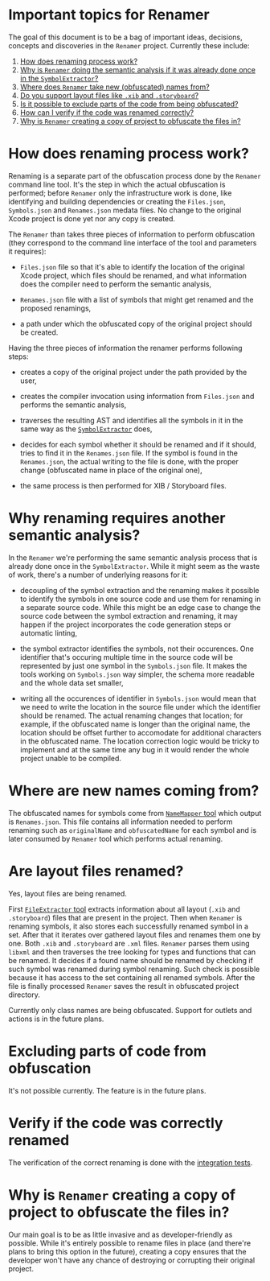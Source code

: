 # Important topics for Renamer

The goal of this document is to be a bag of important ideas, decisions, concepts and discoveries in the `Renamer` project. Currently these include:

1. [How does renaming process work?](#renaming)
2. [Why is `Renamer` doing the semantic analysis if it was already done once in the `SymbolExtractor`?](#double)
3. [Where does `Renamer` take new (obfuscated) names from?](#names)
4. [Do you support layout files like `.xib` and `.storyboard`?](#layouts)
5. [Is it possible to exclude parts of the code from being obfuscated?](#exclude)
6. [How can I verify if the code was renamed correctly?](#verification)
7. [Why is `Renamer` creating a copy of project to obfuscate the files in?](#copy)

# <a name="renaming"></a> How does renaming process work?

Renaming is a separate part of the obfuscation process done by the `Renamer` command line tool. It's the step in which the actual obfuscation is performed; before `Renamer` only the infrastructure work is done, like identifying and building dependencies or creating the `Files.json`, `Symbols.json` and `Renames.json` medata files. No change to the original Xcode project is done yet nor any copy is created.

The `Renamer` than takes three pieces of information to perform obfuscation (they correspond to the command line interface of the tool and parameters it requires):

* `Files.json` file so that it's able to identify the location of the original Xcode project, which files should be renamed, and what information does the compiler need to perform the semantic analysis,

* `Renames.json` file with a list of symbols that might get renamed and the proposed renamings,

* a path under which the obfuscated copy of the original project should be created.

Having the three pieces of information the renamer performs following steps:

* creates a copy of the original project under the path provided by the user,

* creates the compiler invocation using information from  `Files.json` and performs the semantic analysis,

* traverses the resulting AST and identifies all the symbols in it in the same way as the [`SymbolExtractor`](./SymbolExtractor-ImportantTopics.md) does,

* decides for each symbol whether it should be renamed and if it should, tries to find it in the `Renames.json` file. If the symbol is found in the `Renames.json`, the actual writing to the file is done, with the proper change (obfuscated name in place of the original one),

* the same process is then performed for XIB / Storyboard files.

# <a name="double"></a> Why renaming requires another semantic analysis?

In the `Renamer` we're performing the same semantic analysis process that is already done once in the `SymbolExtractor`. While it might seem as the waste of work, there's a number of underlying reasons for it:

* decoupling of the symbol extraction and the renaming makes it possible to identify the symbols in one source code and use them for renaming in a separate source code. While this might be an edge case to change the source code between the symbol extraction and renaming, it may happen if the project incorporates the code generation steps or automatic linting,

* the symbol extractor identifies the symbols, not their occurences. One identifier that's occuring multiple time in the source code will be represented by just one symbol in the `Symbols.json` file. It makes the tools working on `Symbols.json` way simpler, the schema more readable and the whole data set smaller,

* writing all the occurences of identifier in `Symbols.json` would mean that we need to write the location in the source file under which the identifier should be renamed. The actual renaming changes that location; for example, if the obfuscated name is longer than the original name, the location should be offset further to accomodate for additional characters in the obfuscated name. The location correction logic would be tricky to implement and at the same time any bug in it would render the whole project unable to be compiled.

# <a name="names"></a> Where are new names coming from?

The obfuscated names for symbols come from [`NameMapper` tool](./NameMapper-ImportantTopics.md) which output is `Renames.json`. This file contains all information needed to perform renaming such as `originalName` and `obfuscatedName` for each symbol and is later consumed by `Renamer` tool which performs actual renaming.

# <a name="layouts"></a> Are layout files renamed?

Yes, layout files are being renamed.

First [`FileExtractor` tool](./ImportantTopics.md) extracts information about all layout (`.xib` and `.storyboard`) files that are present in the project.
Then when `Renamer` is renaming symbols, it also stores each successfully renamed symbol in a set. After that it iterates over gathered layout files and renames them one by one. Both `.xib` and `.storyboard` are `.xml` files. `Renamer` parses them using `libxml` and then traverses the tree looking for types and functions that can be renamed. It decides if a found name should be renamed by checking if such symbol was renamed during symbol renaming. Such check is possible because it has access to the set containing all renamed symbols. After the file is finally processed `Renamer` saves the result in obfuscated project directory.

Currently only class names are being obfuscated. Support for outlets and actions is in the future plans.

# <a name="exclude"></a> Excluding parts of code from obfuscation

It's not possible currently. The feature is in the future plans.

# <a name="verification"></a> Verify if the code was correctly renamed

The verification of the correct renaming is done with the [integration tests](./IntegrationTesting.md).

# <a name="copy"></a> Why is `Renamer` creating a copy of project to obfuscate the files in?

Our main goal is to be as little invasive and as developer-friendly as possible. While it's entirely possible to rename files in place (and there're plans to bring this option in the future), creating a copy ensures that the developer won't have any chance of destroying or corrupting their original project.
